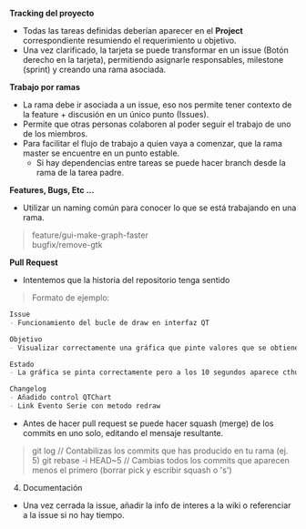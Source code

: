 **Tracking del proyecto**

- Todas las tareas definidas deberían aparecer en el **Project** correspondiente resumiendo el requerimiento u objetivo.  
- Una vez clarificado, la tarjeta se puede transformar en un issue (Botón derecho en la tarjeta), permitiendo asignarle 
  responsables, milestone (sprint) y creando una rama asociada. 

**Trabajo por ramas**  

- La rama debe ir asociada a un issue, eso nos permite tener contexto de la feature + discusión en un único punto (Issues).
- Permite que otras personas colaboren al poder seguir el trabajo de uno de los miembros.
- Para facilitar el flujo de trabajo a quien vaya a comenzar, que la rama master se encuentre en un punto estable.
  - Si hay dependencias entre tareas se puede hacer branch desde la rama de la tarea padre.
 
**Features, Bugs, Etc ...**  

- Utilizar un naming común para conocer lo que se está trabajando en una rama.  

> feature/gui-make-graph-faster  
> bugfix/remove-gtk  

**Pull Request**

- Intentemos que la historia del repositorio tenga sentido

> Formato de ejemplo:  
```markdown
Issue  
- Funcionamiento del bucle de draw en interfaz QT  

Objetivo  
- Visualizar correctamente una gráfica que pinte valores que se obtienen dinámicamente (puerto serie o tty emulado).

Estado  
- La gráfica se pinta correctamente pero a los 10 segundos aparece cthulhu y te pega

Changelog  
- Añadido control QTChart
- Link Evento Serie con metodo redraw
``` 

- Antes de hacer pull request se puede hacer squash (merge) de los commits en uno solo, editando el mensaje resultante.
> git log // Contabilizas los commits que has producido en tu rama (ej. 5)
> git rebase -i HEAD~5
> // Cambias todos los commits que aparecen menos el primero (borrar pick y escribir squash o 's')

4. Documentación

- Una vez cerrada la issue, añadir la info de interes a la wiki o referenciar a la issue si no hay tiempo.
